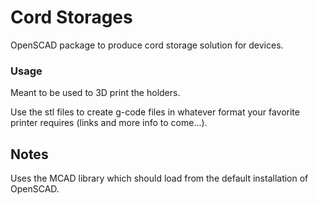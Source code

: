 # Cord Storages

OpenSCAD package to produce cord storage solution for devices.

### Usage

Meant to be used to 3D print the holders.

Use the stl files to create g-code files in whatever format your favorite printer requires (links and more info to come...).

## Notes

Uses the MCAD library which should load from the default installation of OpenSCAD.
